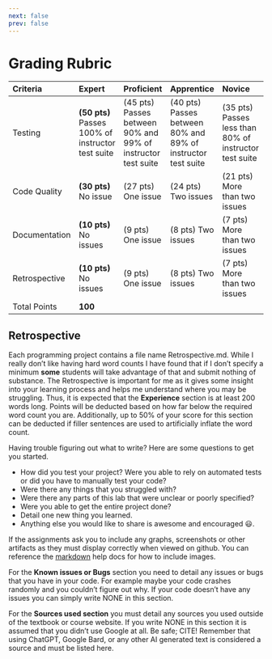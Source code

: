 ```yaml
---
next: false
prev: false
---
```


# Grading Rubric

| Criteria      | Expert                                            | Proficient                                                   | Apprentice                                                   | Novice                                                 | Unknown                            |
|:--------------|:--------------------------------------------------|:-------------------------------------------------------------|:-------------------------------------------------------------|:-------------------------------------------------------|:-----------------------------------|
| Testing       | **(50 pts)** Passes 100% of instructor test suite | (45 pts) Passes between 90% and 99% of instructor test suite | (40 pts) Passes between 80% and 89% of instructor test suite | (35 pts) Passes less than 80% of instructor test suite | (0 pts) Minimum standards not met |
| Code Quality  | **(30 pts)** No issue                             | (27 pts) One issue                                           | (24 pts) Two issues                                          | (21 pts) More than two issues                          | (0 pts) Minimum standards not met |
| Documentation | **(10 pts)** No issues                            | (9 pts) One issue                                            | (8 pts) Two issues                                           | (7 pts) More than two issues                           | (0 pts) Minimum standards not met |
| Retrospective | **(10 pts)** No issues                            | (9 pts) One issue                                            | (8 pts) Two issues                                           | (7 pts) More than two issues                           | (0 pts) Minimum standards not met |
| Total Points  | **100**                                                  |                                                              |                                                              |                                                        |                                    |


## Retrospective

Each programming project contains a file name Retrospective.md. While I really
don’t like having hard word counts I have found that if I don’t specify a
minimum **some** students will take advantage of that and submit nothing of
substance. The Retrospective is important for me as it gives some insight into
your learning process and helps me understand where you may be struggling. Thus,
it is expected that the **Experience** section is at least 200 words long.
Points will be deducted based on how far below the required word count you are.
Additionally, up to 50% of your score for this section can be deducted if filler
sentences are used to artificially inflate the word count.

Having trouble figuring out what to write? Here are some questions to get you
started.

- How did you test your project? Were you able to rely on automated tests or
  did you have to manually test your code?
- Were there any things that you struggled with?
- Were there any parts of this lab that were unclear or poorly specified?
- Were you able to get the entire project done?
- Detail one new thing you learned.
- Anything else you would like to share is awesome and encouraged 😃.

If the assignments ask you to include any graphs, screenshots or other artifacts
as they must display correctly when viewed on github. You can reference the
[markdown](https://docs.github.com/en/get-started/writing-on-github/getting-started-with-writing-and-formatting-on-github/basic-writing-and-formatting-syntax#images)
help docs for how to include images.

For the **Known issues or Bugs** section you need to detail any issues or bugs
that you have in your code. For example maybe your code crashes randomly and you
couldn’t figure out why. If your code doesn’t have any issues you can simply
write NONE in this section.

For the **Sources used section** you must detail any sources you used outside of
the textbook or course website. If you write NONE in this section it is assumed
that you didn’t use Google at all. Be safe; CITE! Remember that using ChatGPT,
Google Bard, or any other AI generated text is considered a source and must be
listed here.

<!--@include: ../../parts/rubric-boiler.md-->
